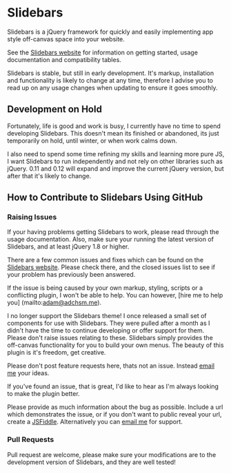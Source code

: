 # Slidebars

Slidebars is a jQuery framework for quickly and easily implementing app style off-canvas space into your website.

See the [Slidebars website](http://plugins.adchsm.me/slidebars/) for information on getting started, usage documentation and compatibility tables.

Slidebars is stable, but still in early development. It's markup, installation and functionality is likely to change at any time, therefore I advise you to read up on any usage changes when updating to ensure it goes smoothly.

## Development on Hold

Fortunately, life is good and work is busy, I currently have no time to spend developing Slidebars. This doesn't mean its finished or abandoned, its just temporarily on hold, until winter, or when work calms down.

I also need to spend some time refining my skills and learning more pure JS, I want Slidebars to run independently and not rely on other libraries such as jQuery. 0.11 and 0.12 will expand and improve the current jQuery version, but after that it's likely to change.

## How to Contribute to Slidebars Using GitHub

### Raising Issues

If your having problems getting Slidebars to work, please read through the usage documentation. Also, make sure your running the latest version of Slidebars, and at least jQuery 1.8 or higher.

There are a few common issues and fixes which can be found on the [Slidebars website](http://plugins.adchsm.me/slidebars/issues.php). Please check there, and the closed issues list to see if your problem has previously been answered.

If the issue is being caused by your own markup, styling, scripts or a conflicting plugin, I won't be able to help. You can however, [hire me to help you] (mailto:adam@adchsm.me).

I no longer support the Slidebars theme! I once released a small set of components for use with Slidebars. They were pulled after a month as I didn't have the time to continue developing or offer support for them. Please don't raise issues relating to these. Slidebars simply provides the off-canvas functionality for you to build your own menus. The beauty of this plugin is it's freedom, get creative.

Please don't post feature requests here, thats not an issue. Instead [email me](mailto:adam@adchsm.me) your ideas.

If you've found an issue, that is great, I'd like to hear as I'm always looking to make the plugin better.

Please provide as much information about the bug as possible. Include a url which demonstrates the issue, or if you don't want to public reveal your url, create a [JSFiddle](http://jsfiddle.net/). Alternatively you can [email me](mailto:adam@adchsm.me) for support.

### Pull Requests

Pull request are welcome, please make sure your modifications are to the development version of Slidebars, and they are well tested!
